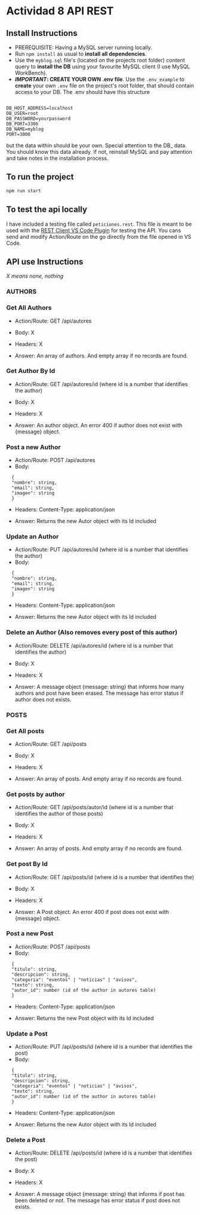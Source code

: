 # Actividad 8 API REST

## Install Instructions

- PREREQUISITE: Having a MySQL server running locally.
- Run `npm install` as usual to **install all dependencies**.
- Use the `myblog.sql` file's (located on the projects root folder) content query to **install the DB** using your favourite MySQL client (I use MySQL WorkBench).
- **_IMPORTANT_: CREATE YOUR OWN .env file**. Use the `.env_example` to **create** your own `.env` file on the project's root folder, that should contain access to your DB. The .env should have this structure

```

DB_HOST_ADDRESS=localhost
DB_USER=root
DB_PASSWORD=yourpassword
DB_PORT=3306
DB_NAME=myblog
PORT=3000

```

but the data within should be your own. Special attention to the DB\_ data. You should know this data already. If not, reinstall MySQL and pay attention and take notes in the installation process.

## To run the project

```Bash
npm run start
```

## To test the api locally

I have included a testing file called `peticiones.rest`. This file is meant to be used with the [REST Client VS Code Plugin](https://marketplace.visualstudio.com/items?itemName=humao.rest-client) for testing the API. You cans send and modify Action/Route on the go directly from the file opened in VS Code.

## API use Instructions

_X means none, nothing_

### **AUTHORS**

### Get All Authors

- Action/Route: GET /api/autores
- Body: X
- Headers: X

- Answer: An array of authors. And empty array if no records are found.

### Get Author By Id

- Action/Route: GET /api/autores/id (where id is a number that identifies the author)
- Body: X
- Headers: X

- Answer: An author object. An error 400 if author does not exist with {message} object.

### Post a new Author

- Action/Route: POST /api/autores
- Body:

```
  {
  "nombre": string,
  "email": string,
  "imagen": string
  }
```

- Headers: Content-Type: application/json

- Answer: Returns the new Autor object with its Id included

### Update an Author

- Action/Route: PUT /api/autores/id (where id is a number that identifies the author)
- Body:

```
  {
  "nombre": string,
  "email": string,
  "imagen": string
  }
```

- Headers: Content-Type: application/json

- Answer: Returns the new Autor object with its Id included

### Delete an Author (Also removes every post of this author)

- Action/Route: DELETE /api/autores/id (where id is a number that identifies the author)
- Body: X
- Headers: X

- Answer: A message object {message: string} that informs how many authors and post have been erased. The message has error status if author does not exists.

### **POSTS**

### Get All posts

- Action/Route: GET /api/posts
- Body: X
- Headers: X

- Answer: An array of posts. And empty array if no records are found.

### Get posts by author

- Action/Route: GET /api/posts/autor/id (where id is a number that identifies the author of those posts)
- Body: X
- Headers: X

- Answer: An array of posts. And empty array if no records are found.

### Get post By Id

- Action/Route: GET /api/posts/id (where id is a number that identifies the)
- Body: X
- Headers: X

- Answer: A Post object. An error 400 if post does not exist with {message} object.

### Post a new Post

- Action/Route: POST /api/posts
- Body:

```
  {
  "titulo": string,
  "descripcion": string,
  "categoria": "eventos" | "noticias" | "avisos",
  "texto": string,
  "autor_id": number (id of the author in autores table)
  }
```

- Headers: Content-Type: application/json

- Answer: Returns the new Post object with its Id included

### Update a Post

- Action/Route: PUT /api/posts/id (where id is a number that identifies the post)
- Body:

```
  {
  "titulo": string,
  "descripcion": string,
  "categoria": "eventos" | "noticias" | "avisos",
  "texto": string,
  "autor_id": number (id of the author in autores table)
  }
```

- Headers: Content-Type: application/json

- Answer: Returns the new Autor object with its Id included

### Delete a Post

- Action/Route: DELETE /api/posts/id (where id is a number that identifies the post)
- Body: X
- Headers: X

- Answer: A message object {message: string} that informs if post has been deleted or not. The message has error status if post does not exists.
